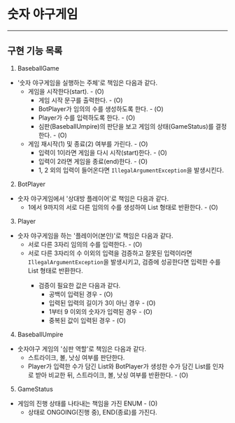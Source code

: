 # 숫자 야구게임 

---

## 구현 기능 목록

1. BaseballGame

- '숫자 야구게임을 실행하는 주체'로 책임은 다음과 같다.
  - 게임을 시작한다(start). - (O)
    - 게임 시작 문구를 출력한다. - (O)
    - BotPlayer가 임의의 수를 생성하도록 한다. - (O)
    - Player가 수를 입력하도록 한다. - (O)
    - 심판(BaseballUmpire)의 판단을 보고 게임의 상태(GameStatus)를 결정한다. - (O)
  - 게임 재시작(1) 및 종료(2) 여부를 가린다. - (O)
    - 입력이 1이라면 게임을 다시 시작(start)한다. - (O)
    - 입력이 2라면 게임을 종료(end)한다. - (O)
    - 1, 2 외의 입력이 들어온다면 `IllegalArgumentException`을 발생시킨다.

2. BotPlayer

- 숫자 야구게임에서 '상대방 플레이어'로 책임은 다음과 같다.
  - 1에서 9까지의 서로 다른 임의의 수를 생성하여 List<Integer> 형태로 반환한다. - (O)

3. Player

- 숫자 야구게임을 하는 '플레이어(본인)'로 책임은 다음과 같다.
  - 서로 다른 3자리 임의의 수를 입력한다. - (O)
  - 서로 다른 3자리의 수 이외의 입력을 검증하고 잘못된 입력이라면 `IllegalArgumentException`을 발생시키고, 검증에 성공한다면 입력한 수를 List<Integer> 형태로 반환한다. 
    - 검증이 필요한 값은 다음과 같다.
      - 공백이 입력된 경우 - (O)
      - 입력된 입력의 길이가 3이 아닌 경우 - (O)
      - 1부터 9 이외의 숫자가 입력된 경우 - (O)
      - 중복된 값이 입력된 경우 - (O) 

4. BaseballUmpire
  - 숫자야구 게임의 '심판 역할'로 책임은 다음과 같다.
    - 스트라이크, 볼, 낫싱 여부를 판단한다.
    - Player가 입력한 수가 담긴 List와 BotPlayer가 생성한 수가 담긴 List를 인자로 받아 비교한 뒤, 스트라이크, 볼, 낫싱 여부를 반환한다. - (O)

5. GameStatus
  - 게임의 진행 상태를 나타내는 책임을 가진 ENUM - (O)
    - 상태로 ONGOING(진행 중), END(종료)를 가진다.
